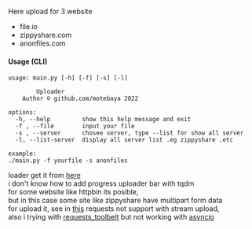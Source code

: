Here upload for 3 website
+ file.io
+ zippyshare.com
+ anonfiles.com

#### Usage (CLI)
````
usage: main.py [-h] [-f] [-s] [-l]

		Uploader
    Author © github.com/motebaya 2022

options:
  -h, --help         show this help message and exit
  -f , --file        input your file
  -s , --server      chosee server, type --list for show all server
  -l, --list-server  display all server list .eg zippyshare .etc

example: 
./main.py -f yourfile -s anonfiles
````

loader get it from [here](https://stackoverflow.com/questions/22029562/python-how-to-make-simple-animated-loading-while-process-is-running)  
i don't know how to add progress uploader bar with tqdm  
for some website like httpbin its posible,  
but in this case some site like zippyshare have multipart form data  
for upload it, see in [this](https://stackoverflow.com/a/13911048/18108149) requests not support with stream upload,  
also i trying with [requests_toolbelt](https://pypi.org/project/requests-toolbelt/) but not working with [asyncio](https://docs.python.org/3/library/asyncio.html)  
